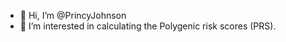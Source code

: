 - 👋 Hi, I’m @PrincyJohnson
- 👀 I’m interested in calculating the Polygenic risk scores (PRS).



<!---
PrincyJohnson/PrincyJohnson is a ✨ special ✨ repository because its `README.md` (this file) appears on your GitHub profile.
You can click the Preview link to take a look at your changes.
--->
